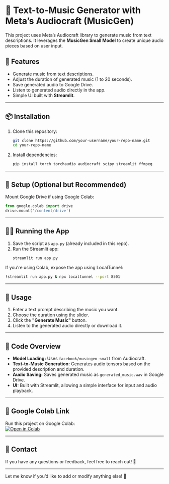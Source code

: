 
# 🎵 Text-to-Music Generator with Meta’s Audiocraft (MusicGen)  

This project uses Meta’s Audiocraft library to generate music from text descriptions. It leverages the **MusicGen Small Model** to create unique audio pieces based on user input.

## 🚀 Features  
- Generate music from text descriptions.  
- Adjust the duration of generated music (1 to 20 seconds).  
- Save generated audio to Google Drive.  
- Listen to generated audio directly in the app.  
- Simple UI built with **Streamlit**.  

---

## 📦 Installation  

1. Clone this repository:  
   ```bash
   git clone https://github.com/your-username/your-repo-name.git
   cd your-repo-name
   ```

2. Install dependencies:  
   ```bash
   pip install torch torchaudio audiocraft scipy streamlit ffmpeg
   ```

---

## 📂 Setup (Optional but Recommended)  

Mount Google Drive if using Google Colab:  
```python
from google.colab import drive
drive.mount('/content/drive')
```

---

## 🏃‍♂️ Running the App  

1. Save the script as `app.py` (already included in this repo).  
2. Run the Streamlit app:  
   ```bash
   streamlit run app.py
   ```

If you're using Colab, expose the app using LocalTunnel:  
```bash
!streamlit run app.py & npx localtunnel --port 8501
```

---

## 📝 Usage  

1. Enter a text prompt describing the music you want.  
2. Choose the duration using the slider.  
3. Click the **"Generate Music"** button.  
4. Listen to the generated audio directly or download it.  

---

## 📜 Code Overview  

- **Model Loading:** Uses `facebook/musicgen-small` from Audiocraft.  
- **Text-to-Music Generation:** Generates audio tensors based on the provided description and duration.  
- **Audio Saving:** Saves generated music as `generated_music.wav` in Google Drive.  
- **UI:** Built with Streamlit, allowing a simple interface for input and audio playback.  

---

## 🔗 Google Colab Link  

Run this project on Google Colab:  
[![Open in Colab](https://colab.research.google.com/assets/colab-badge.svg)](https://colab.research.google.com/drive/1G20-GKJv1lw4X49vJCGPnLKEOMk4zu-6?usp=sharing)  

---

## 📧 Contact  

If you have any questions or feedback, feel free to reach out! 🚀  

---

Let me know if you’d like to add or modify anything else! 🌟
